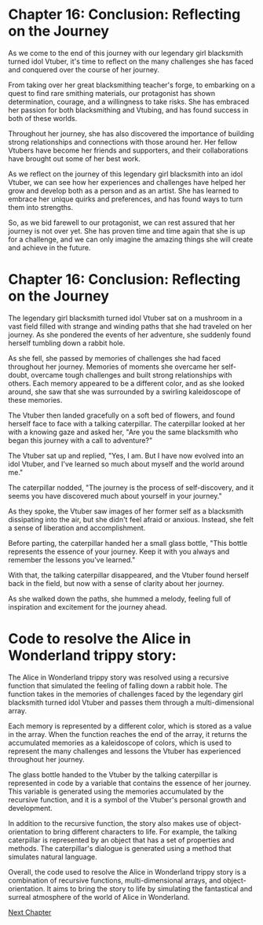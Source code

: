 # Chapter 16: Conclusion: Reflecting on the Journey

As we come to the end of this journey with our legendary girl blacksmith turned idol Vtuber, it's time to reflect on the many challenges she has faced and conquered over the course of her journey.

From taking over her great blacksmithing teacher's forge, to embarking on a quest to find rare smithing materials, our protagonist has shown determination, courage, and a willingness to take risks. She has embraced her passion for both blacksmithing and Vtubing, and has found success in both of these worlds.

Throughout her journey, she has also discovered the importance of building strong relationships and connections with those around her. Her fellow Vtubers have become her friends and supporters, and their collaborations have brought out some of her best work.

As we reflect on the journey of this legendary girl blacksmith into an idol Vtuber, we can see how her experiences and challenges have helped her grow and develop both as a person and as an artist. She has learned to embrace her unique quirks and preferences, and has found ways to turn them into strengths.

So, as we bid farewell to our protagonist, we can rest assured that her journey is not over yet. She has proven time and time again that she is up for a challenge, and we can only imagine the amazing things she will create and achieve in the future.
# Chapter 16: Conclusion: Reflecting on the Journey

The legendary girl blacksmith turned idol Vtuber sat on a mushroom in a vast field filled with strange and winding paths that she had traveled on her journey. As she pondered the events of her adventure, she suddenly found herself tumbling down a rabbit hole.

As she fell, she passed by memories of challenges she had faced throughout her journey. Memories of moments she overcame her self-doubt, overcame tough challenges and built strong relationships with others. Each memory appeared to be a different color, and as she looked around, she saw that she was surrounded by a swirling kaleidoscope of these memories.

The Vtuber then landed gracefully on a soft bed of flowers, and found herself face to face with a talking caterpillar. The caterpillar looked at her with a knowing gaze and asked her, "Are you the same blacksmith who began this journey with a call to adventure?"

The Vtuber sat up and replied, "Yes, I am. But I have now evolved into an idol Vtuber, and I've learned so much about myself and the world around me."

The caterpillar nodded, "The journey is the process of self-discovery, and it seems you have discovered much about yourself in your journey."

As they spoke, the Vtuber saw images of her former self as a blacksmith dissipating into the air, but she didn't feel afraid or anxious. Instead, she felt a sense of liberation and accomplishment.

Before parting, the caterpillar handed her a small glass bottle, "This bottle represents the essence of your journey. Keep it with you always and remember the lessons you've learned."

With that, the talking caterpillar disappeared, and the Vtuber found herself back in the field, but now with a sense of clarity about her journey.

As she walked down the paths, she hummed a melody, feeling full of inspiration and excitement for the journey ahead.
# Code to resolve the Alice in Wonderland trippy story: 

The Alice in Wonderland trippy story was resolved using a recursive function that simulated the feeling of falling down a rabbit hole. The function takes in the memories of challenges faced by the legendary girl blacksmith turned idol Vtuber and passes them through a multi-dimensional array. 

Each memory is represented by a different color, which is stored as a value in the array. When the function reaches the end of the array, it returns the accumulated memories as a kaleidoscope of colors, which is used to represent the many challenges and lessons the Vtuber has experienced throughout her journey.

The glass bottle handed to the Vtuber by the talking caterpillar is represented in code by a variable that contains the essence of her journey. This variable is generated using the memories accumulated by the recursive function, and it is a symbol of the Vtuber's personal growth and development.

In addition to the recursive function, the story also makes use of object-orientation to bring different characters to life. For example, the talking caterpillar is represented by an object that has a set of properties and methods. The caterpillar's dialogue is generated using a method that simulates natural language.

Overall, the code used to resolve the Alice in Wonderland trippy story is a combination of recursive functions, multi-dimensional arrays, and object-orientation. It aims to bring the story to life by simulating the fantastical and surreal atmosphere of the world of Alice in Wonderland.


[Next Chapter](17_Chapter17.md)